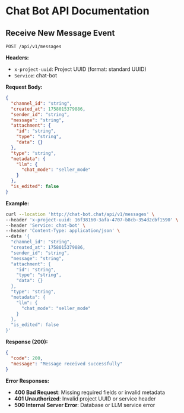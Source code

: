 # Chat Bot API Documentation

## Receive New Message Event

```
POST /api/v1/messages
```

**Headers:**

- `x-project-uuid`: Project UUID (format: standard UUID)
- `Service`: chat-bot

**Request Body:**

```json
{
  "channel_id": "string",
  "created_at": 1758015379886,
  "sender_id": "string",
  "message": "string",
  "attachment": {
    "id": "string",
    "type": "string",
    "data": {}
  },
  "type": "string",
  "metadata": {
    "llm": {
      "chat_mode": "seller_mode"
    }
  },
  "is_edited": false
}
```

**Example:**

```bash
curl --location 'http://chat-bot.chat/api/v1/messages' \
--header 'x-project-uuid: 16f38160-3afa-4707-b8cb-354d2cbf1590' \
--header 'Service: chat-bot' \
--header 'Content-Type: application/json' \
--data '{
  "channel_id": "string",
  "created_at": 1758015379886,
  "sender_id": "string",
  "message": "string",
  "attachment": {
    "id": "string",
    "type": "string",
    "data": {}
  },
  "type": "string",
  "metadata": {
    "llm": {
      "chat_mode": "seller_mode"
    }
  },
  "is_edited": false
}'
```

**Response (200):**

```json
{
  "code": 200,
  "message": "Message received successfully"
}
```

**Error Responses:**

- **400 Bad Request**: Missing required fields or invalid metadata
- **401 Unauthorized**: Invalid project UUID or service header
- **500 Internal Server Error**: Database or LLM service error
